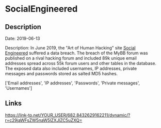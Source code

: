 # SocialEngineered

## Description

Date: 2019-06-13

Description:
In June 2019, the &quot;Art of Human Hacking&quot; site <a href="https://socialengineered.net" target="_blank" rel="noopener">Social Engineered</a> suffered a data breach. The breach of the MyBB forum was published on a rival hacking forum and included 89k unique email addresses spread across 55k forum users and other tables in the database. The exposed data also included usernames, IP addresses, private messages and passwords stored as salted MD5 hashes.


['Email addresses', 'IP addresses', 'Passwords', 'Private messages', 'Usernames']

## Links

https://link-to.net/YOUR_USER/682.8432629162211/dynamic/?r=c29jaWFsZW5naW5lZXJlZC5uZXQ=